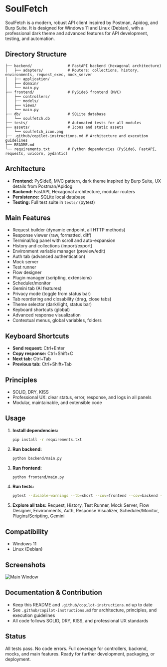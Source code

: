 # SoulFetch

SoulFetch is a modern, robust API client inspired by Postman, Apidog, and Burp Suite. It is designed for Windows 11 and Linux (Debian), with a professional dark theme and advanced features for API development, testing, and automation.

## Directory Structure

```
├── backend/                # FastAPI backend (Hexagonal architecture)
│   ├── adapters/           # Routers: collections, history, environments, request_exec, mock_server
│   ├── application/
│   ├── domain/
│   └── main.py
├── frontend/               # PySide6 frontend (MVC)
│   ├── controllers/
│   ├── models/
│   ├── views/
│   └── main.py
├── db/                     # SQLite database
│   └── soulfetch.db
├── tests/                  # Automated tests for all modules
├── assets/                 # Icons and static assets
│   └── soulfetch_icon.png
├── .github/copilot-instructions.md # Architecture and execution guidelines
├── README.md
└── requirements.txt        # Python dependencies (PySide6, FastAPI, requests, uvicorn, pydantic)
```

## Architecture
- **Frontend:** PySide6, MVC pattern, dark theme inspired by Burp Suite, UX details from Postman/Apidog
- **Backend:** FastAPI, Hexagonal architecture, modular routers
- **Persistence:** SQLite local database
- **Testing:** Full test suite in `tests/` (pytest)

## Main Features
- Request builder (dynamic endpoint, all HTTP methods)
- Response viewer (raw, formatted, diff)
- Terminal/log panel with scroll and auto-expansion
- History and collections (import/export)
- Environment variable manager (preview/edit)
- Auth tab (advanced authentication)
- Mock server
- Test runner
- Flow designer
- Plugin manager (scripting, extensions)
- Scheduler/monitor
- Gemini tab (AI features)
- Privacy mode (toggle from status bar)
- Tab reordering and closability (drag, close tabs)
- Theme selector (dark/light, status bar)
- Keyboard shortcuts (global)
- Advanced response visualization
- Contextual menus, global variables, folders

## Keyboard Shortcuts
- **Send request:** Ctrl+Enter
- **Copy response:** Ctrl+Shift+C
- **Next tab:** Ctrl+Tab
- **Previous tab:** Ctrl+Shift+Tab

## Principles
- SOLID, DRY, KISS
- Professional UX: clear status, error, response, and logs in all panels
- Modular, maintainable, and extensible code

## Usage
1. **Install dependencies:**
   ```sh
   pip install -r requirements.txt
   ```
2. **Run backend:**
   ```sh
   python backend/main.py
   ```
3. **Run frontend:**
   ```sh
   python frontend/main.py
   ```
4. **Run tests:**
   ```sh
   pytest --disable-warnings --tb=short --cov=frontend --cov=backend --cov-report=term-missing
   ```
5. **Explore all tabs:** Request, History, Test Runner, Mock Server, Flow Designer, Environments, Auth, Response Visualizer, Scheduler/Monitor, Plugins/Scripting, Gemini

## Compatibility
- Windows 11
- Linux (Debian)

## Screenshots
![Main Window](assets/soulfetch_icon.png)

## Documentation & Contribution
- Keep this README and `.github/copilot-instructions.md` up to date
- See `.github/copilot-instructions.md` for architecture, principles, and execution guidelines
- All code follows SOLID, DRY, KISS, and professional UX standards

## Status
All tests pass. No code errors. Full coverage for controllers, backend, mocks, and main features. Ready for further development, packaging, or deployment.